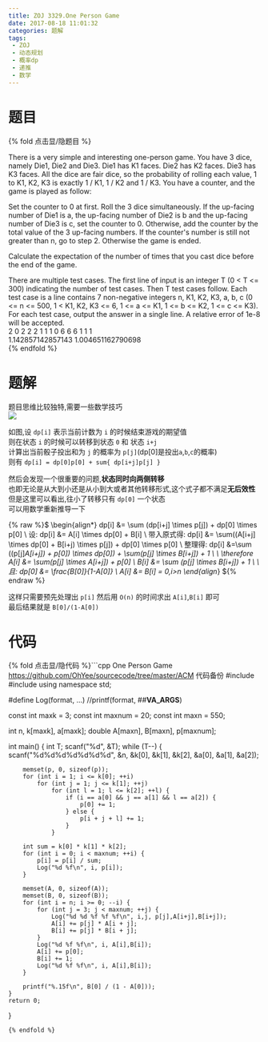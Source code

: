```yaml
---
title: ZOJ 3329.One Person Game
date: 2017-08-18 11:01:32
categories: 题解
tags:
 - ZOJ
 - 动态规划
 - 概率dp
 - 递推
 - 数学
---
```


# 题目

{% fold 点击显/隐题目 %}
<div class="oj"><div class="part" title="Description"> 
There is a very simple and interesting one-person game. You have 3 dice, namely Die1, Die2 and Die3. Die1 has K1 faces. Die2 has K2 faces. Die3 has K3 faces. All the dice are fair dice, so the probability of rolling each value, 1 to K1, K2, K3 is exactly 1 / K1, 1 / K2 and 1 / K3. You have a counter, and the game is played as follow:  

Set the counter to 0 at first. 
Roll the 3 dice simultaneously. If the up-facing number of Die1 is a, the up-facing number of Die2 is b and the up-facing number of Die3 is c, set the counter to 0. Otherwise, add the counter by the total value of the 3 up-facing numbers. 
If the counter's number is still not greater than n, go to step 2. Otherwise the game is ended. 

Calculate the expectation of the number of times that you cast dice before the end of the game.

</div><div class="part" title="Input">
There are multiple test cases. The first line of input is an integer T (0 &lt; T &lt;= 300) indicating the number of test cases. Then T test cases follow. Each test case is a line contains 7 non-negative integers n, K1, K2, K3, a, b, c (0 &lt;= n &lt;= 500, 1 &lt; K1, K2, K3 &lt;= 6, 1 &lt;= a &lt;= K1, 1 &lt;= b &lt;= K2, 1 &lt;= c &lt;= K3).  

</div><div class="part" title="Output">
For each test case, output the answer in a single line. A relative error of 1e-8 will be accepted.  

</div><div class="samp"><div class="clear"></div><div class="input part" title="Sample Input">
2
0 2 2 2 1 1 1
0 6 6 6 1 1 1
 

</div><div class="output part" title="Sample Output">
1.142857142857143
1.004651162790698

</div><div class="clear"></div></div></div>
{% endfold %}

<!--more-->
# 题解

题目思维比较独特,需要一些数学技巧  
![](/post/img/zoj3329.png)  

如图,设 `dp[i]` 表示当前计数为 `i` 的时候结束游戏的期望值  
则在状态 `i` 的时候可以转移到状态 `0` 和 状态 `i+j`  
计算出当前骰子投出和为 `j` 的概率为 `p[j]`(dp[0]是投出`a`,`b`,`c`的概率)  
则有 `dp[i] = dp[0]p[0] + sum{ dp[i+j]p[j] }`  

然后会发现一个很重要的问题,**状态同时向两侧转移**  
也即无论是从大到小还是从小到大或者其他转移形式,这个式子都不满足**无后效性**  
但是这里可以看出,往小了转移只有 `dp[0]` 一个状态  
可以用数学重新推导一下  

{% raw %}$
\begin{align*}
dp[i] &= \sum (dp[i+j] \times p[j]) + dp[0] \times p[0]  \\
设: dp[i] &= A[i] \times dp[0] + B[i] \\
带入原式得: dp[i] &= \sum((A[i+j] \times dp[0] + B[i+j) \times p[j]) + dp[0] \times p[0] \\
整理得: dp[i] &=\sum ((p[j]*A[i+j]) + p[0]) \times dp[0]) + \sum(p[j] \times B[i+j]) + 1 \\
\\
\therefore A[i] &= \sum(p[j] \times A[i+j]) + p[0] \\
B[i] &= \sum (p[j] \times B[i+j]) + 1 \\
\\
且: dp[0] &= \frac{B[0]}{1-A[0]} \\
A[i] &= B[i] = 0,i>n
\end{align*}
${% endraw %}

这样只需要预先处理出 `p[i]` 然后用 `O(n)` 的时间求出 `A[i]`,`B[i]` 即可  
最后结果就是 `B[0]/(1-A[0])`  

# 代码
{% fold 点击显/隐代码 %}```cpp One Person Game https://github.com/OhYee/sourcecode/tree/master/ACM 代码备份
#include <cstdio>
#include <cstring>
using namespace std;

#define Log(format, ...) //printf(format, ##__VA_ARGS__)

const int maxk = 3;
const int maxnum = 20;
const int maxn = 550;

int n, k[maxk], a[maxk];
double A[maxn], B[maxn], p[maxnum];

int main() {
    int T;
    scanf("%d", &T);
    while (T--) {
        scanf("%d%d%d%d%d%d%d", &n, &k[0], &k[1], &k[2], &a[0], &a[1], &a[2]);

        memset(p, 0, sizeof(p));
        for (int i = 1; i <= k[0]; ++i)
            for (int j = 1; j <= k[1]; ++j)
                for (int l = 1; l <= k[2]; ++l) {
                    if (i == a[0] && j == a[1] && l == a[2]) {
                        p[0] += 1;
                    } else {
                        p[i + j + l] += 1;
                    }
                }

        int sum = k[0] * k[1] * k[2];
        for (int i = 0; i < maxnum; ++i) {
            p[i] = p[i] / sum;
            Log("%d %f\n", i, p[i]);
        }

        memset(A, 0, sizeof(A));
        memset(B, 0, sizeof(B));
        for (int i = n; i >= 0; --i) {
            for (int j = 3; j < maxnum; ++j) {
                Log("%d %d %f %f %f\n", i,j, p[j],A[i+j],B[i+j]);
                A[i] += p[j] * A[i + j];
                B[i] += p[j] * B[i + j];
            }
            Log("%d %f %f\n", i, A[i],B[i]);
            A[i] += p[0];
            B[i] += 1;
            Log("%d %f %f\n", i, A[i],B[i]);
        }

        printf("%.15f\n", B[0] / (1 - A[0]));
    }
    return 0;
}
```
{% endfold %}
